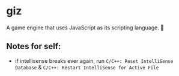 # giz

A game engine that uses JavaScript as its scripting language. 💪

## Notes for self:

- if intellisense breaks ever again, run `C/C++: Reset IntelliSense Database` & `C/C++: Restart IntelliSense for Active File`
